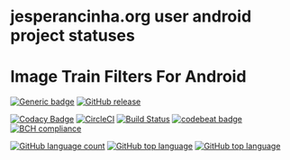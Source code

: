 # jesperancinha.org user android project statuses

# Image Train Filters For Android

[![Generic badge](https://img.shields.io/static/v1.svg?label=GitHub&message=ITF%20Android&color=informational)](https://github.com/jesperancinha/image-train-filters-android)
[![GitHub release](https://img.shields.io/github/release-pre/jesperancinha/image-train-filters-android.svg)](https://github.com/jesperancinha/image-train-filters-android/releases)

[![Codacy Badge](https://api.codacy.com/project/badge/Grade/30fb9978d67c4abf92d9d426c7e60e55)](https://www.codacy.com/manual/jofisaes/itf-chartizate-android?utm_source=github.com&amp;utm_medium=referral&amp;utm_content=JEsperancinhaOrg/itf-chartizate-android&amp;utm_campaign=Badge_Grade)
[![CircleCI](https://circleci.com/gh/jesperancinha/image-train-filters-android.svg?style=svg)](https://circleci.com/gh/jesperancinha/image-train-filters-android)
[![Build Status](https://travis-ci.org/jesperancinha/image-train-filters-android.svg?branch=master)](https://travis-ci.org/jesperancinha/image-train-filters-android)
[![codebeat badge](https://codebeat.co/badges/4b1b645f-a6c0-4faa-a4c4-9ffba697817d)](https://codebeat.co/projects/github-com-jesperancinha-image-train-filters-android-master)
[![BCH compliance](https://bettercodehub.com/edge/badge/jesperancinha/image-train-filters-android?branch=master)](https://bettercodehub.com/)

[![GitHub language count](https://img.shields.io/github/languages/count/jesperancinha/image-train-filters-android.svg)]()
[![GitHub top language](https://img.shields.io/github/languages/top/jesperancinha/image-train-filters-android.svg)]()
[![GitHub top language](https://img.shields.io/github/languages/code-size/jesperancinha/image-train-filters-android.svg)]()

